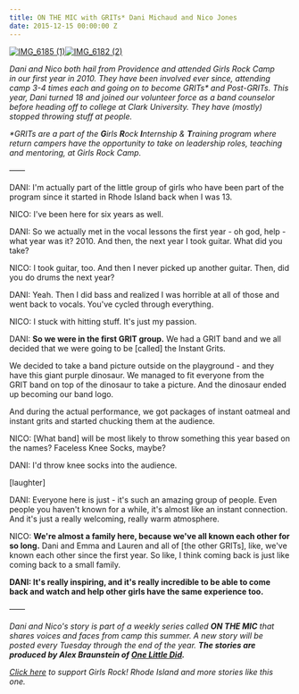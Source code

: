 ```yaml
---
title: ON THE MIC with GRITs* Dani Michaud and Nico Jones
date: 2015-12-15 00:00:00 Z
---
```


[![IMG_6185 (1)](/uploads/blogposts/IMG_6185-1-1024x683.jpg)](http://girlsrockri.org/wp-content/uploads/2015/12/IMG_6185-1.jpg)[![IMG_6182 (2)](/uploads/blogposts/IMG_6182-2-1024x683.jpg)](http://girlsrockri.org/wp-content/uploads/2015/12/IMG_6182-2.jpg)

_Dani and Nico both hail from Providence and attended Girls Rock Camp in our first year in 2010. They have been involved ever since, attending camp 3-4 times each and going on to become GRITs\* and Post-GRITs. This year, Dani turned 18 and joined our volunteer force as a band counselor before heading off to college at Clark University. They have (mostly) stopped throwing stuff at people._

_\*GRITs are a part of the **G**irls **R**ock **I**nternship & **T**raining program where return campers have the opportunity to take on leadership roles, teaching and mentoring, at Girls Rock Camp._

——

DANI: I'm actually part of the little group of girls who have been part of the program since it started in Rhode Island back when I was 13.

NICO: I've been here for six years as well.

DANI: So we actually met in the vocal lessons the first year - oh god, help - what year was it? 2010. And then, the next year I took guitar. What did you take?

NICO: I took guitar, too. And then I never picked up another guitar. Then, did you do drums the next year?

DANI: Yeah. Then I did bass and realized I was horrible at all of those and went back to vocals. You've cycled through everything.

NICO: I stuck with hitting stuff. It's just my passion.

DANI: **So we were in the first GRIT group.** We had a GRIT band and we all decided that we were going to be \[called\] the Instant Grits.

We decided to take a band picture outside on the playground - and they have this giant purple dinosaur. We managed to fit everyone from the GRIT band on top of the dinosaur to take a picture. And the dinosaur ended up becoming our band logo.

And during the actual performance, we got packages of instant oatmeal and instant grits and started chucking them at the audience.

NICO: \[What band\] will be most likely to throw something this year based on the names? Faceless Knee Socks, maybe?

DANI: I'd throw knee socks into the audience.

\[laughter\]

DANI: Everyone here is just - it's such an amazing group of people. Even people you haven't known for a while, it's almost like an instant connection. And it's just a really welcoming, really warm atmosphere.

NICO: **We're almost a family here, because we've all known each other for so long.** Dani and Emma and Lauren and all of \[the other GRITs\], like, we've known each other since the first year. So like, I think coming back is just like coming back to a small family.

**DANI: **It's really inspiring, and it's really incredible to be able to come back and watch and help other girls have the same experience too.****

——

_Dani and Nico's story is part of a weekly series called **ON THE MIC** that shares voices and faces from camp this summer. A new story will be posted every Tuesday through the end of the year. ____The stories are produced by Alex Braunstein of [One Little Did](http://www.onelittledidstories.com/)._____

_[Click here](https://www.razoo.com/story/Girls-Rock-Rhode-Island) to support Girls Rock! Rhode Island and more stories like this one._
